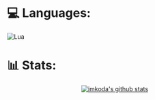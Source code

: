 
# 💻 Languages:
![Lua](https://img.shields.io/badge/lua-%232C2D72.svg?style=for-the-badge&logo=lua&logoColor=white)
# 📊 Stats:

<p align="center">
  <a href="https://github.com/edisonlee55"><img src="https://github-readme-stats.vercel.app/api?username=imkoda&hide_border=true&show_icons=true" alt="imkoda's github stats"></a>
</p>
